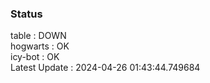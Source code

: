 ### Status


table : DOWN  
hogwarts : OK  
icy-bot : OK  
Latest Update : 2024-04-26 01:43:44.749684
